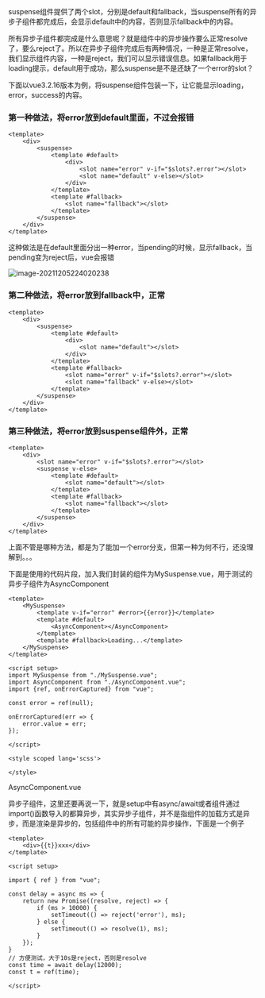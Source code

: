 suspense组件提供了两个slot，分别是default和fallback，当suspense所有的异步子组件都完成后，会显示default中的内容，否则显示fallback中的内容。

所有异步子组件都完成是什么意思呢？就是组件中的异步操作要么正常resolve了，要么reject了。所以在异步子组件完成后有两种情况，一种是正常resolve，我们显示组件内容，一种是reject，我们可以显示错误信息。如果fallback用于loading提示，default用于成功，那么suspense是不是还缺了一个error的slot？

下面以vue3.2.16版本为例，将suspense组件包装一下，让它能显示loading，error，success的内容。

### 第一种做法，将error放到default里面，不过会报错

```vue
<template>
    <div>
        <suspense>
            <template #default>
                <div>
                    <slot name="error" v-if="$slots?.error"></slot>
                    <slot name="default" v-else></slot>
                </div>
            </template>
            <template #fallback>
                <slot name="fallback"></slot>
            </template>
        </suspense>
    </div>
</template>
```

这种做法是在default里面分出一种error，当pending的时候，显示fallback，当pending变为reject后，vue会报错

![image-20211205224020238](https://cdn.jsdelivr.net/gh/ywxgod/image_source/imgs20211205224026.png)

### 第二种做法，将error放到fallback中，正常

```vue
<template>
    <div>
        <suspense>
            <template #default>
                <div>
                    <slot name="default"></slot>
                </div>
            </template>
            <template #fallback>
                <slot name="error" v-if="$slots?.error"></slot>
                <slot name="fallback" v-else></slot>
            </template>
        </suspense>
    </div>
</template>
```

### 第三种做法，将error放到suspense组件外，正常

```vue
<template>
    <div>
        <slot name="error" v-if="$slots?.error"></slot>
        <suspense v-else>
            <template #default>
                <slot name="default"></slot>
            </template>
            <template #fallback>
                <slot name="fallback"></slot>
            </template>
        </suspense>
    </div>
</template>
```

上面不管是哪种方法，都是为了能加一个error分支，但第一种为何不行，还没理解到。。。

下面是使用的代码片段，加入我们封装的组件为MySuspense.vue，用于测试的异步子组件为AsyncComponent

```vue
<template>
    <MySuspense>
        <template v-if="error" #error>{{error}}</template>
        <template #default>
            <AsyncComponent></AsyncComponent>
        </template>
        <template #fallback>Loading...</template>
    </MySuspense>
</template>

<script setup>
import MySuspense from "./MySuspense.vue";
import AsyncComponent from "./AsyncComponent.vue";
import {ref, onErrorCaptured} from "vue";

const error = ref(null);

onErrorCaptured(err => {
    error.value = err;
});

</script>

<style scoped lang='scss'>

</style>
```

AsyncComponent.vue

异步子组件，这里还要再说一下，就是setup中有async/await或者组件通过import()函数导入的都算异步，其实异步子组件，并不是指组件的加载方式是异步，而是渲染是异步的，包括组件中的所有可能的异步操作，下面是一个例子

```vue
<template>
    <div>{{t}}xxx</div>
</template>

<script setup>

import { ref } from "vue";

const delay = async ms => {
    return new Promise((resolve, reject) => {
        if (ms > 10000) {
            setTimeout(() => reject('error'), ms);
        } else {
            setTimeout(() => resolve(1), ms);
        }
    });
}
// 方便测试，大于10s是reject，否则是resolve
const time = await delay(12000);
const t = ref(time);

</script>

```



